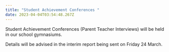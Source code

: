 ```yaml
---
title: "Student Achievement Conferences "
date: 2023-04-04T03:54:48.267Z
---
```

Student Achievement Conferences 
(Parent Teacher Interviews) will be held in our school gymnasiums.  

Details will be advised in the interim report being sent on Friday 24 March.
